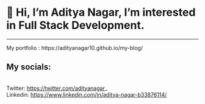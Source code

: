 <h1>👋 Hi, I’m <strong>Aditya Nagar</strong>, I’m interested in Full Stack Development. </h1>
<hr>
My portfolio : https://adityanagar10.github.io/my-blog/ <br>

<strong><h2>My socials:</h2></strong><br>
Twitter: https://twitter.com/adityanagar_ <br>
Linkedin: https://www.linkedin.com/in/aditya-nagar-b33876114/ <br>
